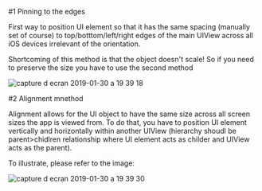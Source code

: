 

#1 Pinning to the edges

First way to position UI element so that it has the same spacing (manually set of course) to top/botttom/left/right edges of the main UIView across all iOS devices irrelevant of the orientation.

Shortcoming of this method is that the object doesn't scale! So if you need to preserve the size you have to use the second method

![capture d ecran 2019-01-30 a 19 39 18](https://user-images.githubusercontent.com/47090408/51996931-cfcdb400-24c6-11e9-9490-6d79e9dd73a8.png)


#2 Alignment mnethod

Alignment allows for the UI object to have the same size across all screen sizes the app is viewed from.
To do that, you have to position UI element vertically and horizontally within another UIView (hierarchy shoudl be parent>chidlren relationship where UI element acts as childer and UIView acts as the parent).

To illustrate, please refer to the image:

![capture d ecran 2019-01-30 a 19 39 30](https://user-images.githubusercontent.com/47090408/51997935-c9d8d280-24c8-11e9-909f-be6ad08c24f9.png)


